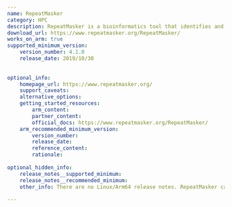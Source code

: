 ```yaml
---
name: RepeatMasker
category: HPC
description: RepeatMasker is a bioinformatics tool that identifies and masks repetitive DNA elements and low-complexity regions in genomic sequences using curated libraries like Dfam or Repbase.
download_url: https://www.repeatmasker.org/RepeatMasker/
works_on_arm: true
supported_minimum_version:
    version_number: 4.1.0
    release_date: 2019/10/30
 
 
optional_info:
    homepage_url: https://www.repeatmasker.org/
    support_caveats:
    alternative_options:
    getting_started_resources:
        arm_content:
        partner_content:
        official_docs: https://www.repeatmasker.org/RepeatMasker/
    arm_recommended_minimum_version:
        version_number:
        release_date:
        reference_content:
        rationale:
 
optional_hidden_info:
    release_notes__supported_minimum:
    release_notes__recommended_minimum:
    other_info: There are no Linux/Arm64 release notes. RepeatMasker can be built from source from version 4.1.0 onwards (4.1.0 tar archive is the minimum version available in the downloads) on the Neoverse N1.
 
---
```

